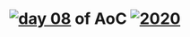 # [![day 08](08)](https://adventofcode.com/2020/day/08) of AoC [![2020](2020)](https://adventofcode.com/2020)
